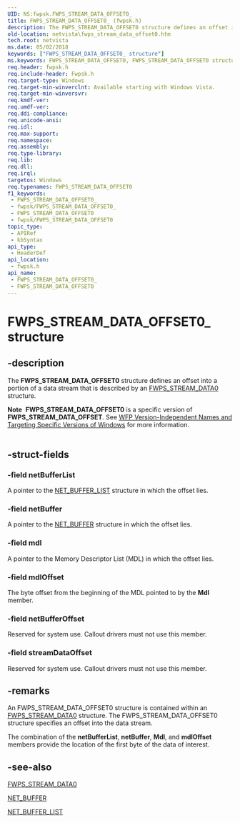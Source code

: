 ```yaml
---
UID: NS:fwpsk.FWPS_STREAM_DATA_OFFSET0_
title: FWPS_STREAM_DATA_OFFSET0_ (fwpsk.h)
description: The FWPS_STREAM_DATA_OFFSET0 structure defines an offset into a portion of a data stream that is described by an FWPS_STREAM_DATA0 structure.Note  FWPS_STREAM_DATA_OFFSET0 is a specific version of FWPS_STREAM_DATA_OFFSET.
old-location: netvista\fwps_stream_data_offset0.htm
tech.root: netvista
ms.date: 05/02/2018
keywords: ["FWPS_STREAM_DATA_OFFSET0_ structure"]
ms.keywords: FWPS_STREAM_DATA_OFFSET0, FWPS_STREAM_DATA_OFFSET0 structure [Network Drivers Starting with Windows Vista], FWPS_STREAM_DATA_OFFSET0_, fwpsk/FWPS_STREAM_DATA_OFFSET0, netvista.fwps_stream_data_offset0, wfp_ref_3_struct_3_fwps_P-Z_dc4b9bc1-f92b-4318-9cf4-466047be22f2.xml
req.header: fwpsk.h
req.include-header: Fwpsk.h
req.target-type: Windows
req.target-min-winverclnt: Available starting with Windows Vista.
req.target-min-winversvr: 
req.kmdf-ver: 
req.umdf-ver: 
req.ddi-compliance: 
req.unicode-ansi: 
req.idl: 
req.max-support: 
req.namespace: 
req.assembly: 
req.type-library: 
req.lib: 
req.dll: 
req.irql: 
targetos: Windows
req.typenames: FWPS_STREAM_DATA_OFFSET0
f1_keywords:
 - FWPS_STREAM_DATA_OFFSET0_
 - fwpsk/FWPS_STREAM_DATA_OFFSET0_
 - FWPS_STREAM_DATA_OFFSET0
 - fwpsk/FWPS_STREAM_DATA_OFFSET0
topic_type:
 - APIRef
 - kbSyntax
api_type:
 - HeaderDef
api_location:
 - fwpsk.h
api_name:
 - FWPS_STREAM_DATA_OFFSET0_
 - FWPS_STREAM_DATA_OFFSET0
---
```


# FWPS_STREAM_DATA_OFFSET0_ structure


## -description

The <b>FWPS_STREAM_DATA_OFFSET0</b> structure defines an offset into a portion of a data stream that is
  described by an 
  <a href="/windows-hardware/drivers/ddi/fwpsk/ns-fwpsk-fwps_stream_data0_">FWPS_STREAM_DATA0</a> structure.
<div class="alert"><b>Note</b>  <b>FWPS_STREAM_DATA_OFFSET0</b> is a specific version of <b>FWPS_STREAM_DATA_OFFSET</b>. See <a href="/windows/desktop/FWP/wfp-version-independent-names-and-targeting-specific-versions-of-windows">WFP Version-Independent Names and Targeting Specific Versions of Windows</a> for more information.</div><div> </div>

## -struct-fields

### -field netBufferList

A pointer to the 
     <a href="/windows-hardware/drivers/ddi/nbl/ns-nbl-net_buffer_list">NET_BUFFER_LIST</a> structure in which the
     offset lies.

### -field netBuffer

A pointer to the 
     <a href="/windows-hardware/drivers/ddi/ndis/ns-ndis-_net_buffer">NET_BUFFER</a> structure in which the offset
     lies.

### -field mdl

A pointer to the Memory Descriptor List (MDL) in which the offset lies.

### -field mdlOffset

The byte offset from the beginning of the MDL pointed to by the 
     <b>Mdl</b> member.

### -field netBufferOffset

Reserved for system use. Callout drivers must not use this member.

### -field streamDataOffset

Reserved for system use. Callout drivers must not use this member.

## -remarks

An FWPS_STREAM_DATA_OFFSET0 structure is contained within an 
    <a href="/windows-hardware/drivers/ddi/fwpsk/ns-fwpsk-fwps_stream_data0_">FWPS_STREAM_DATA0</a> structure. The
    FWPS_STREAM_DATA_OFFSET0 structure specifies an offset into the data stream.

The combination of the 
    <b>netBufferList</b>, 
    <b>netBuffer</b>, 
    <b>Mdl</b>, and 
    <b>mdlOffset</b> members provide the location of the first byte of the data of interest.

## -see-also

<a href="/windows-hardware/drivers/ddi/fwpsk/ns-fwpsk-fwps_stream_data0_">FWPS_STREAM_DATA0</a>



<a href="/windows-hardware/drivers/ddi/ndis/ns-ndis-_net_buffer">NET_BUFFER</a>



<a href="/windows-hardware/drivers/ddi/nbl/ns-nbl-net_buffer_list">NET_BUFFER_LIST</a>

